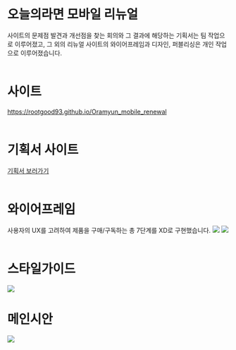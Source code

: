 # 오늘의라면 모바일 리뉴얼
사이트의 문제점 발견과 개선점을 찾는 회의와 그 결과에 해당하는 기획서는 팀 작업으로 이루어졌고, 
그 외의 리뉴얼 사이트의 와이어프레임과 디자인, 퍼블리싱은 개인 작업으로 이루어졌습니다.
</br>
</br>
# 사이트
<a target="_blank" href="https://rootgood93.github.io/Oramyun_mobile_renewal/">https://rootgood93.github.io/Oramyun_mobile_renewal</a>
</br>
</br>
# 기획서 사이트
<a target="_blank" href="https://docs.google.com/presentation/d/1P43Yyr5v91X5nYXl8ZISlWH5wchPJ2cVOb4pTlqCeas/edit?usp=sharing">기획서 보러가기</a>
</br>
</br>
# 와이어프레임
사용자의 UX를 고려하여 제품을 구매/구독하는 총 7단계를 XD로 구현했습니다.
<img src="https://user-images.githubusercontent.com/108649544/188538479-ddb1e499-edc4-44ac-91fc-24f76fcc3cb2.jpg"/>
<img src="https://user-images.githubusercontent.com/108649544/188538539-310c42d6-dabf-48a8-a180-99cc20e505d2.jpg"/>
</br>
</br>

# 스타일가이드
<img src="https://user-images.githubusercontent.com/108649544/188538594-b6d868b1-2b67-48ad-a7eb-1525871d6e13.jpg"/>
</br>

# 메인시안
<img src="https://user-images.githubusercontent.com/108649544/188538639-b48d7ec1-71fe-4627-bca4-496e12392802.jpg"/>
